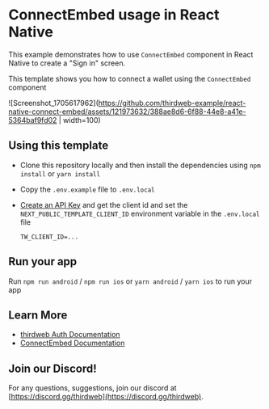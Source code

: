 # ConnectEmbed usage in React Native

This example demonstrates how to use `ConnectEmbed` component in React Native to create a "Sign in" screen.

This template shows you how to connect a wallet using the `ConnectEmbed` component

![Screenshot_1705617962](https://github.com/thirdweb-example/react-native-connect-embed/assets/121973632/388ae8d6-6f88-44e8-a41e-5364baf9fd02 | width=100)


## Using this template

- Clone this repository locally and then install the dependencies using `npm install` or `yarn install`

- Copy the `.env.example` file to `.env.local`

- [Create an API Key](https://portal.thirdweb.com/account/api-keys/create) and get the client id and set the `NEXT_PUBLIC_TEMPLATE_CLIENT_ID` environment variable in the `.env.local` file

  ```env
  TW_CLIENT_ID=...
  ```

## Run your app

Run `npm run android` / `npm run ios` or `yarn android` / `yarn ios` to run your app

## Learn More

- [thirdweb Auth Documentation](https://portal.thirdweb.com/wallets/auth)
- [ConnectEmbed Documentation](https://portal.thirdweb.com/react-native/v0/components/ConnectEmbed)

## Join our Discord!

For any questions, suggestions, join our discord at [https://discord.gg/thirdweb](https://discord.gg/thirdweb).
